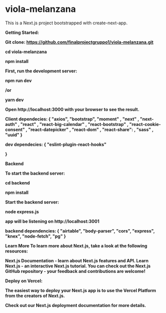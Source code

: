 # viola-melanzana

This is a Next.js project bootstrapped with create-next-app.


<strong>Getting Started:<strong/>

Git clone: https://github.com/finalprojectgruppo1/viola-melanzana.git

cd viola-melanzana

npm install

First, run the development server:

npm run dev

/or

yarn dev

Open http://localhost:3000 with your browser to see the result.

Client dependecies:
{
    "axios",
    "bootstrap",
    "moment" ,
    "next" ,
    "next-auth" ,
    "react" ,
    "react-big-calendar" ,
    "react-bootstrap" ,
    "react-cookie-consent" ,
    "react-datepicker" ,
    "react-dom" ,
    "react-share": ,
    "sass" ,
    "uuid" 
  }
  
  dev dependecies:
  {
    "eslint-plugin-react-hooks" 

  }


Backend

To start the backend server:

cd backend

npm install

Start the backend server:

node express.js

app will be listening on http://localhost:3001

backend dependencies:
{
    "airtable",
    "body-parser",
    "cors",
    "express",
    "knex",
    "node-fetch",
    "pg"
  }

Learn More
To learn more about Next.js, take a look at the following resources:

Next.js Documentation - learn about Next.js features and API.
Learn Next.js - an interactive Next.js tutorial.
You can check out the Next.js GitHub repository - your feedback and contributions are welcome!

Deploy on Vercel:

The easiest way to deploy your Next.js app is to use the Vercel Platform from the creators of Next.js.

Check out our Next.js deployment documentation for more details.
